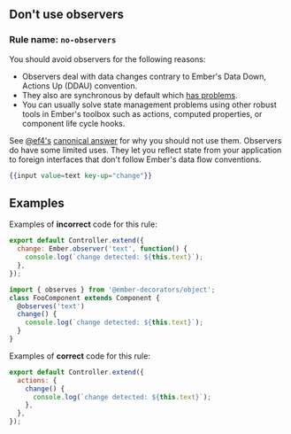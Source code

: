 ## Don't use observers

### Rule name: `no-observers`

You should avoid observers for the following reasons:
  * Observers deal with data changes contrary to Ember's Data Down, Actions Up (DDAU) convention.
  * They also are synchronous by default which [has problems](https://emberjs.github.io/rfcs/0494-async-observers.html#motivation).
  * You can usually solve state management problems using other robust tools in Ember's toolbox such as actions, computed properties, or component life cycle hooks.

See [@ef4's](https://github.com/ef4/) [canonical answer](https://discuss.emberjs.com/t/why-should-i-not-use-observers-in-my-ember-application/16868/3) for why you should not use them.
Observers do have some limited uses. They let you reflect state from your application to foreign interfaces that don't follow Ember's data flow conventions.

```hbs
{{input value=text key-up="change"}}
```

## Examples

Examples of **incorrect** code for this rule:

```js
export default Controller.extend({
  change: Ember.observer('text', function() {
    console.log(`change detected: ${this.text}`);
  },
});
```

```js
import { observes } from '@ember-decorators/object';
class FooComponent extends Component {
  @observes('text')
  change() {
    console.log(`change detected: ${this.text}`);
  }
}
```

Examples of **correct** code for this rule:

```javascript
export default Controller.extend({
  actions: {
    change() {
      console.log(`change detected: ${this.text}`);
    },
  },
});
```
